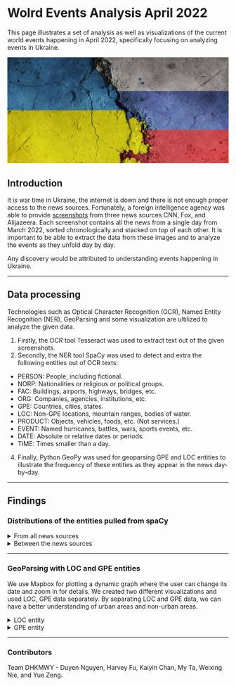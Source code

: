 # Wolrd Events Analysis April 2022

This page illustrates a set of analysis as well as visualizations of the current world events happening in April 2022, specifically focusing on analyzing events in Ukraine. 

![image](Russia-Ukraine.jpeg)

## Introduction

It is war time in Ukraine, the internet is down and there is not enough proper access to the news sources. Fortunately, a foreign intelligence agency was able to provide [screenshots](https://drive.google.com/file/d/1XhV7EUPRAKlzKHYpjR_LN1W3IjP8l-5U/view) from three news sources CNN, Fox, and Alijazeera. Each screenshot contains all the news from a single day from March 2022, sorted chronologically and stacked on top of each other. It is important to be able to extract the data from these images and to analyze the events as they unfold day by day. 

Any discovery would be attributed to understanding events happening in Ukraine. 

---
## Data processing

Technologies such as Optical Character Recognition (OCR), Named Entity Recognition (NER), GeoParsing and some visualization are ultilized to analyze the given data.

1. Firstly, the OCR tool Tesseract was used to extract text out of the given screenshots.
2. Secondly, the NER tool SpaCy was used to detect and extra the following entities out of OCR texts:
  - PERSON: People, including fictional.
  - NORP: Nationalities or religious or political groups.
  - FAC: Buildings, airports, highways, bridges, etc.
  - ORG: Companies, agencies, institutions, etc.
  - GPE: Countries, cities, states.
  - LOC: Non-GPE locations, mountain ranges, bodies of water.
  - PRODUCT: Objects, vehicles, foods, etc. (Not services.)
  - EVENT: Named hurricanes, battles, wars, sports events, etc.
  - DATE: Absolute or relative dates or periods.
  - TIME: Times smaller than a day.
4. Finally, Python GeoPy was used for geoparsing GPE and LOC entities to illustrate the frequency of these entities as they appear in the news day-by-day.

---
## Findings
### Distributions of the entities pulled from spaCy
<details>
<summary>From all news sources</summary>
<br>
  
  <p align="center">
  <img width="600" src="plot/all_plot/person.png">    
  </p> 
  
  **“PERSON” entity:** we recognize that the top 20 most mentioned are Vladimir Putin, Joe Biden, Volodymyr Zelensky, Olden, Kherson, John Kirby, Kyiv, Antony Blinken, Kharkiv, Sullivan, and Boris Johnson. Notice that the total number does not equal to 20, and this is because of similar repeated words, such as Biden and Joe Biden. What interests us is that even though the event revolves around Ukraine and Russia, the second most mentioned person is Joe Biden, which shows the significance of the US in politics and the news preference.
  
  <p align="center">
  <img width="600" src="plot/all_plot/org.png">    
  </p> 
  
  **“ORG” entity:** the top 20 distribution is divided into 3 categories: news source (CNN, Fox News, Al Jazeera), buildings (The White House, Kremlin, Pentagon), and institutions (NATO, EU, UN). GMT is ranked 2nd in the distribution, which really surprises us as GMT is the mean solar time. GMT should not be in the “ORG” entity, in our opinion, so this notion is beyond our expectations. 

  <p align="center">
  <img width="600" src="plot/all_plot/norp.png">    
  </p> 
  
  **“NORP” entity:** the majority of the distribution list revolves around Ukrainian and Russian. Russian are mentioned 3 times more frequent than Ukrainian, which might suggest the news’ preference and content. Other nationalities mentioned are European and Chinese. Two odd names appeared are Republican and Western, which do not clearly indicate the nationality. 

  <p align="center">
  <img width="600" src="plot/plot/all_plot/loc.png">    
  </p>  
  
  **“LOC” entity:** the results are not as we anticipated. In the distribution list, we see many continent names with the addition to some of the seas and rivers, most of them are within the targeted areas. However, there are some peculiar results, such as “West”, “Mars”, “Zelenskyy”, and “Allies”. Our first guess is that these results were more like outliers, but “West” is ranked 2nd in the distribution. After seeing this result, we think the code will produce better results if we add bigrams and trigrams.

  <p align="center">
  <img width="600" src="plot/all_plot/gpe.png">    
  </p>   
  
  **“GPE” entity:** the results are as expected. The top countries in the list are Ukraine, Russia, and the US, along with cities such as Moscow, Kyiv, and Chernobyl. If the distribution is a bit off in the “NORP” entity, the one in the “GPE” appears much more balanced as Russia and Ukraine are mentioned quite equally. 

  Overall, the results for distribution throughout all newsource are within our anticipation, with minimal outlier results. The distribution allows us to see how the content is distributed and whether some phrases are more preferred than others. 

</details>

<details>
<summary>Between the news sources</summary>
</details>

---
### GeoParsing with LOC and GPE entities 

We use Mapbox for plotting a dynamic graph where the user can change its date and zoom in for details. We created two different visualizations and used LOC, GPE data separately. By separating LOC and GPE data, we can have a better understanding of urban areas and non-urban areas. 

<details>
<summary>LOC entity</summary>
<br>
  LOC data focused on non-urban regions. These regions were probably high active border regions and news expose of the battle frontline. According to our visualization, CNN was highly focusing on the black sea and eastern Ukraine. It makes perfect sense since Russia began its invasion at the end of February. Black Sea and eastern Ukraine(regions near Russia) were where the war began. Then, situations started to shift towards the mainland/central regions of Ukraine. Kyiv (the capital), northern Ukraine regions and some western regions all appeared on the map at one time. It was also the same time when Russia declared a total war on Ukraine. While we moved towards the end of March, the LOC data seemed to be contained in regions around Kyiv. In fact, Russia did not achieve any further invasion ever since they arrived in Kyiv. The war became chaotic and difficult for Russia to continue their march. 
<br>
  <br>
  
  [LOC Mapbox](LOC_pic.html)
  
  <p align="right">
  <img width="600" src="gif/LOC.gif">    
  </p>  
</details>


<details>
<summary>GPE entity</summary>
<br>
  blah blah   
<br>  
  <br>
  
  [GPE Mapbox](gpe.html)
  
  <p align="right">
  <img width="600" src="gif/gpe.gif">    
  </p>  
</details>

---
### Contributors
Team DHKMWY - Duyen Nguyen, Harvey Fu, Kaiyin Chan, My Ta, Weixing Nie, and Yue Zeng.
